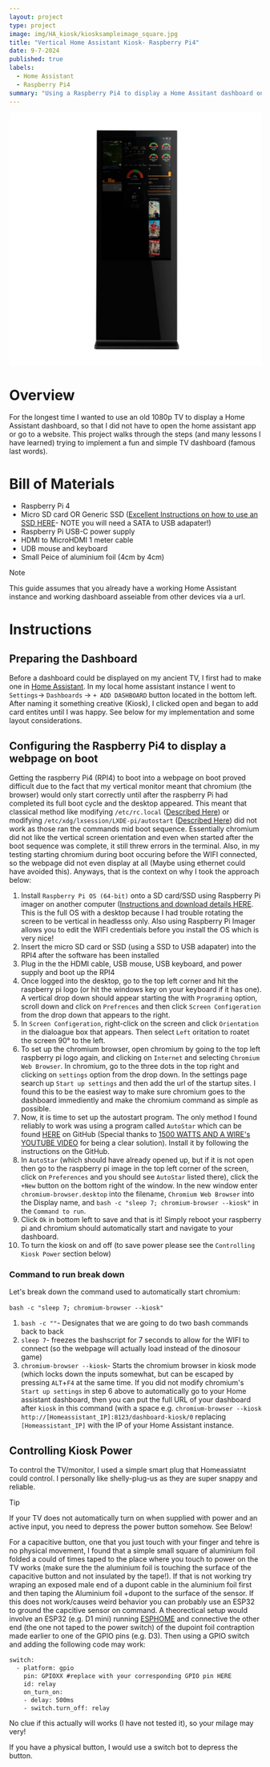 ```yaml
---
layout: project
type: project
image: img/HA_kiosk/kiosksampleimage_square.jpg
title: "Vertical Home Assistant Kiosk- Raspberry Pi4"
date: 9-7-2024
published: true
labels:
  - Home Assistant
  - Raspberry Pi4
summary: "Using a Raspberry Pi4 to display a Home Assitant dashboard on a Vertical TV"
---
```


<img class="img-fluid" src="https://github.com/agadin/agadin.github.io/blob/main/img/HA_kiosk/kiosksampleimage_square.jpg">

# Overview
For the longest time I wanted to use an old 1080p TV to display a Home Assistant dashboard, so that I did not have to open the home assistant app or go to a website. This project walks through the steps (and many lessons I have learned) trying to implement a fun and simple TV dashboard (famous last words).

# Bill of Materials
* Raspberry Pi 4
* Micro SD card OR Generic SSD ([Excellent Instructions on how to use an SSD HERE](https://thepihut.com/blogs/raspberry-pi-tutorials/how-to-set-up-an-ssd-with-the-raspberry-pi?srsltid=AfmBOopaP_r0aeaVayyqt061wus4h60CtYlRmz_TRV9JxgsqAKnocgtz)- NOTE you will need a SATA to USB adapater!)
* Raspberry Pi USB-C power supply
* HDMI to MicroHDMI 1 meter cable
* UDB mouse and keyboard
* Small Peice of aluminium foil (4cm by 4cm)

> [!NOTE]
> This guide assumes that you already have a working Home Assistant instance and working dashboard asseiable from other devices via a url.

# Instructions

## Preparing the Dashboard
Before a dashboard could be displayed on my ancient TV, I first had to make one in [Home Assistant](https://github.com/home-assistant). In my local home assistant instance I went to `Settings`-> `Dashboards` -> `+ ADD DASHBOARD` button located in the bottom left. After naming it something creative (Kiosk), I clicked open and began to add card entites until I was happy. See below for my implementation and some layout considerations.

## Configuring the Raspberry Pi4 to display a webpage on boot
Getting the raspberry Pi4 (RPI4) to boot into a webpage on boot proved difficult due to the fact that my vertical monitor meant that chromium (the browser) would only start correctly until after the raspberry Pi had completed its full boot cycle and the desktop appeared. This meant that classical method like modifying `/etc/rc.local` ([Described Here](https://raspberrypi-guide.github.io/programming/run-script-on-boot)) or modifying `/etc/xdg/lxsession/LXDE-pi/autostart` ([Described Here](https://www.rickmakes.com/auto-run-chromium-full-screen-on-raspberry-pi-os/)) did not work as those ran the commands mid boot sequence. Essentially chromium did not like the vertical screen orientation and even when started after the boot sequence was complete, it still threw errors in the terminal. Also, in my testing starting chromium during boot occuring before the WIFI connected, so the webpage did not even display at all (Maybe using ethernet could have avoided this). Anyways, that is the context on why I took the approach below:

1. Install `Raspberry Pi OS (64-bit)` onto a SD card/SSD using Raspberry Pi imager on another computer ([Instructions and download details HERE](https://www.raspberrypi.com/software/). This is the full OS with a desktop because I had trouble rotating the screen to be vertical in headlesss only. Also using Raspberry Pi Imager allows you to edit the WIFI credentials before you install the OS which is very nice!
2. Insert the micro SD card or SSD (using a SSD to USB adapater) into the RPI4 after the software has been installed
3. Plug in the the HDMI cable, USB mouse, USB keyboard, and power supply and boot up the RPI4
4. Once logged into the desktop, go to the top left corner and hit the raspberry pi logo (or hit the windows key on your keyboard if it has one). A vertical drop down should appear starting the with `Programing` option, scroll down and click on `Prefrences` and then click `Screen Configeration` from the drop down that appears to the right.
5. In `Screen Configeration`, right-click on the screen and click `Orientation` in the dialoague box that appears. Then select `Left` oritation to roatet the screen 90° to the left.
6. To set up the chromium browser, open chromium by going to the top left raspberry pi logo again, and clicking on `Internet` and selecting `Chromium Web Browser`. In chromium, go to the three dots in the top right and clicking on `settings` option from the drop down. In the settings page search up `Start up settings` and then add the url of the startup sites. I found this to be the easiest way to make sure chromium goes to the dashboard immediently and make the chromium command as simple as possible.
7. Now, it is time to set up the autostart program. The only method I found reliably to work was using a program called `AutoStar` which can be found [HERE](https://github.com/Botspot/autostar) on GitHub (Special thanks to [1500 WATTS AND A WIRE's YOUTUBE VIDEO](https://www.youtube.com/watch?v=4UKJTk5ZrrE) for being a clear solution). Install it by following the instructions on the GitHub.
8. In `AutoStar` (which should have already opened up, but if it is not open then go to the raspberry pi image in the top left corner of the screen, click on `Preferences` and you should see `AutoStar` listed there), click the `+New` button on the bottom right of the window. In the new window enter `chromium-browser.desktop` into the filename, `Chromium Web Browser` into the Display name, and `bash -c "sleep 7; chromium-browser --kiosk"` in the `Command to run`.
9. Click `Ok` in bottom left to save and that is it! Simply reboot your raspberry pi and chromium should automatically start and navigate to your dashboard.
10. To turn the kiosk on and off (to save power please see the `Controlling Kiosk Power` section below)


### Command to run break down
Let's break down the command used to automatically start chromium:

`bash -c "sleep 7; chromium-browser --kiosk"`

1. `bash -c ""`- Designates that we are going to do two bash commands back to back
2. `sleep 7`- freezes the bashscript for 7 seconds to allow for the WIFI to connect (so the webpage will actually load instead of the dinosour game)
3. `chromium-browser --kiosk`- Starts the chromium browser in kiosk mode (which locks down the inputs somewhat, but can be escaped by pressing `ALT`+`F4` at the same time. If you did not modify chromium's `Start up settings` in step 6 above to automatically go to your Home assistant dashboard, then you can put the full URL of your dashboard after `kiosk` in this command (with a space e.g. `chromium-browser --kiosk http://[Homeassistant_IP]:8123/dashboard-kiosk/0` replacing `[Homeassistant_IP]` with the IP of your Home Assistant instance.

## Controlling Kiosk Power
To control the TV/monitor, I used a simple smart plug that Homeassiatnt could control. I personally like shelly-plug-us as they are super snappy and reliable. 

> [!TIP]
> If your TV does not automatically turn on when supplied with power and an active input, you need to depress the power button somehow. See Below!

For a capacitive button, one that you just touch with your finger and tehre is no physical movement, I found that a simple small square of aluminium foil folded a could of times taped to the place where you touch to power on the TV works (make sure the the aluminium foil is touching the surface of the capacitive button and not insulated by the tape!). If that is not working try wraping an exposed male end of a dupont cable in the aluminium foil first and then taping the Aluminium foil +dupont to the surface of the sensor. If this does not work/causes weird behavior you can probably use an ESP32 to ground the capcitive sensor on command. A theorectical setup would involve an ESP32 (e.g. D1 mini) running [ESPHOME](https://esphome.io/index.html) and connective the other end (the one not taped to the power switch) of the dupoint foil contraption made earlier to one of the GPIO pins (e.g. D3). Then using a GPIO switch and adding the following code may work:
```
switch:
  - platform: gpio
    pin: GPIOXX #replace with your corresponding GPIO pin HERE
    id: relay
    on_turn_on:
    - delay: 500ms
    - switch.turn_off: relay
```
No clue if this actually will works (I have not tested it), so your milage may very!

If you have a physical button, I would use a switch bot to depress the button. 

